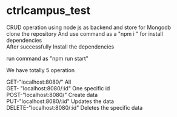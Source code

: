 # ctrlcampus_test
CRUD operation using node js as backend and store for Mongodb <br />
clone the repository And use command as a "npm i " for install dependencies <br />
After successfully Install the dependencies

run command as "npm run start"

We have totally 5 operation 

GET-"localhost:8080/" All <br />
GET- "localhost:8080/:id" One specific id <br />
POST-"localhost:8080/" Create data <br />
PUT-"localhost:8080/:id" Updates the data <br />
DELETE-"localhost:8080/:id" Deletes the specific data<br />

